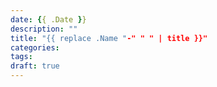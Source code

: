 ```yaml
---
date: {{ .Date }}
description: ""
title: "{{ replace .Name "-" " " | title }}"
categories:
tags:
draft: true
---
```

